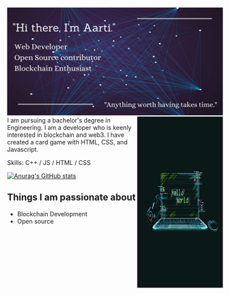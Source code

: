 ![banner (1)](https://github.com/A-arti/A-arti/blob/5506e83285358e166031e46079fc5101f5b1842e/profile%20banner%20(1).png)
<img align="right" alt="coding"  height ="400" width="200" src="https://github.com/A-arti/A-arti/blob/3cd65cea2ce3a084d0b41d81076fffb8985517dc/coder.gif">
I am pursuing a bachelor's degree in Engineering. I am a developer who is keenly interested in blockchain and web3. I have created a card game with HTML, CSS, and Javascript. 

Skills:   C++ / JS / HTML / CSS

[![Anurag's GitHub stats](https://github-readme-stats.vercel.app/api?username=A-arti)](https://github.com/anuraghazra/github-readme-stats)

## Things I am passionate about
- Blockchain Development
- Open source 





<!--
**A-arti/A-arti** is a ✨ _special_ ✨ repository because its `README.md` (this file) appears on your GitHub profile.

Here are some ideas to get you started:

- 🔭 I’m currently working on ...
- 🌱 I’m currently learning ...
- 👯 I’m looking to collaborate on ...
- 🤔 I’m looking for help with ...
- 💬 Ask me about ...
- 📫 How to reach me: ...
- 😄 Pronouns: ...
- ⚡ Fun fact: ...
-->

